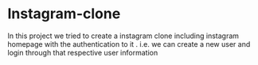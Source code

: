 # Instagram-clone
In this project we tried to create a instagram clone including instagram homepage with the authentication to it . i.e. we can create a new user and login through that respective user information 
